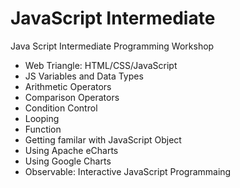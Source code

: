 # JavaScript Intermediate

Java Script Intermediate Programming Workshop

- Web Triangle: HTML/CSS/JavaScript
- JS Variables and Data Types
- Arithmetic Operators
- Comparison Operators
- Condition Control
- Looping
- Function
- Getting familar with JavaScript Object
- Using Apache eCharts
- Using Google Charts
- Observable: Interactive JavaScript Programmaing
